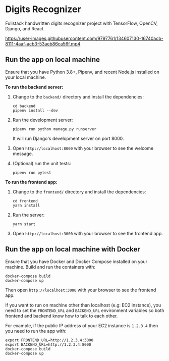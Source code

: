 Digits Recognizer
=================

Fullstack handwritten digits recognizer project with TensorFlow, OpenCV, Django, and React.


https://user-images.githubusercontent.com/9797761/134607130-16740acb-8111-4aaf-acb3-53aeb86ca56f.mp4


Run the app on local machine
----------------------------

Ensure that you have Python 3.8+, Pipenv, and recent Node.js installed on your local machine.

**To run the backend server:**

1.  Change to the `backend/` directory and install the dependencies:

        cd backend
        pipenv install --dev

2.  Run the development server:

        pipenv run python manage.py runserver

    It will run Django's development server on port 8000.
        
3.  Open `http://localhost:8000` with your browser to see the welcome message.

4.  (Optional) run the unit tests:

        pipenv run pytest

**To run the frontend app:**

1.  Change to the `frontend/` directory and install the dependencies:

        cd frontend
        yarn install

2.  Run the server:

        yarn start

3.  Open `http://localhost:3000` with your browser to see the frontend app.

Run the app on local machine with Docker
----------------------------------------

Ensure that you have Docker and Docker Compose installed on your machine. Build and 
run the containers with:

    docker-compose build
    docker-compose up

Then open `http://localhost:3000` with your browser to see the frontend app.

If you want to run on machine other than localhost (e.g: EC2 instance), you need to 
set the `FRONTEND_URL` and `BACKEND_URL` environment variables so both frontend and 
backend know how to talk to each other.

For example, if the public IP address of your EC2 instance is `1.2.3.4` then you need 
to run the app with:

    export FRONTEND_URL=http://1.2.3.4:3000 
    export BACKEND_URL=http://1.2.3.4:8000 
    docker-compose build
    docker-compose up

<!--
Deploy to Amazon Web Services
-----------------------------

There are many ways to deploy the app to AWS. This example will show you how to deploy 
the React frontend to AWS S3 and the Django backend to AWS Lambda.

Make sure you have Python 3.8+, Pipenv, Docker, and recent Node.js installed on your 
machine. In addition, this example assumes that you have a domain name registered 
with Route53 and you have requested the SSL certificate from ACM.
-->
